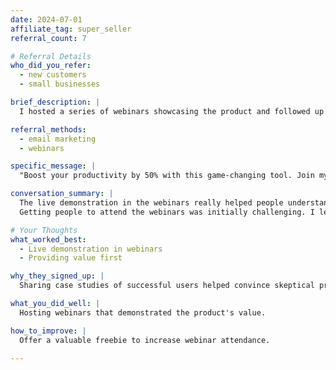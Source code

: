 ```yaml
---
date: 2024-07-01
affiliate_tag: super_seller
referral_count: 7

# Referral Details
who_did_you_refer:
  - new customers
  - small businesses

brief_description: |
  I hosted a series of webinars showcasing the product and followed up with targeted email campaigns.

referral_methods:
  - email marketing
  - webinars

specific_message: |
  "Boost your productivity by 50% with this game-changing tool. Join my webinar to see it in action!"

conversation_summary: |
  The live demonstration in the webinars really helped people understand the product's value.
  Getting people to attend the webinars was initially challenging. I learned to offer a valuable freebie to increase attendance.

# Your Thoughts
what_worked_best:
  - Live demonstration in webinars
  - Providing value first

why_they_signed_up: |
  Sharing case studies of successful users helped convince skeptical prospects.

what_you_did_well: |
  Hosting webinars that demonstrated the product's value.

how_to_improve: |
  Offer a valuable freebie to increase webinar attendance.

---
```

